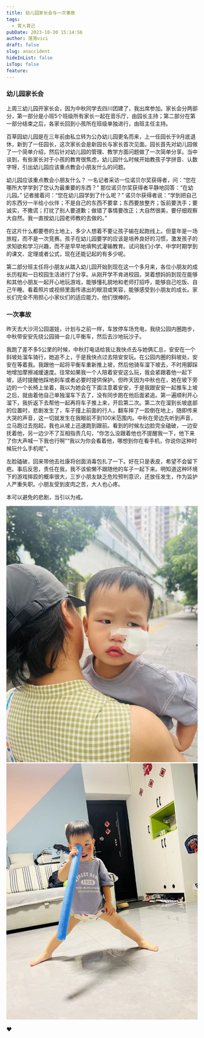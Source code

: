 ```yaml
---
title: 幼儿园家长会与一次事故
tags:
  - 育人育己
pubDate: 2023-10-30 15:14:56
author: 落落vici
draft: false
slug: anaccident
hideInList: false
isTop: false
feature:
---
```

### 幼儿园家长会

上周三幼儿园开家长会，因为中秋同学去四川团建了，我出席参加。家长会分两部分，第一部分是小班5个班级所有家长一起在音乐厅，由园长主持；第二部分在第一部分结束之后，各家长回到小孩所在班级单独进行，由班主任主持。

百草园幼儿园是在三年前由私立转为公办幼儿园更名而来，上一任园长于9月底退休，新到了一任园长，这次家长会是新园长与家长首次见面。园长首先对幼儿园做了一个简单介绍，然后针对幼儿园的管理、教学方面问题做了一次简单分享。当中谈到，有些家长对于小孩的教育很焦虑，幼儿园什么时候开始教孩子学拼音、认数字呀，引出幼儿园应该重点教会小朋友什么的问题。

幼儿园应该重点教会小朋友什么？
一名记者采访一位诺贝尔奖获得者，问：“您在哪所大学学到了您认为最重要的东西？”
那位诺贝尔奖获得者平静地回答：“在幼儿园。”
记者接着问：“您在幼儿园学到了什么呢？”
诺贝尔获得者说：“学到把自己的东西分一半给小伙伴；不是自己的东西不要拿；东西要放整齐；饭前要洗手；要诚实，不撒谎；打扰了别人要道歉；做错了事情要改正；大自然很美，要仔细观察大自然。我一直按幼儿园老师教的去做的。”

在这片什么都要卷的土地上，多少人想着不要让孩子输在起跑线上。但童年是一场旅程，而不是一次竞赛。孩子在幼儿园要学的应该是培养良好的习惯，激发孩子的求知欲和学习兴趣，而不是早早地填鸭式灌输教育。试问我们小学、中学时期学到的课文、定理或者公式，现在还能记起的有多少呢。

第二部分班主任将小朋友从踏入幼儿园开始到现在这一个多月来，各位小朋友的成长历程和一日校园生活进行了分享。从刚开学不肯进校园，哭着想妈妈到现在能够和其他小朋友一起开心地玩游戏，能够懂礼貌地和老师打招呼，能够自己吃饭、自己午睡。看着照片或视频里面传递出的眼泪或笑容，能够感受到小朋友的成长。家长们完全不用担心小家伙们的适应能力，他们很棒的。

### 一次事故

昨天去大沙河公园遛娃，计划与之前一样，车放停车场充电，我绕公园内圈跑步，中秋带安安先绕公园骑一会儿平衡车，然后去沙地玩沙子。

我跑了差不多5公里的时候，中秋打电话给我让我快点去与她俩汇总，安安在一个斜坡处溜车骑行，她追不上，于是我快点过去陪安安玩。在公园内圈的斜坡处，安安在等着我。我跟他一起将平衡车重新推上坡，然后他骑车溜下坡去，不时用脚踩地增加摩擦减缓速度。往常如果我一个人陪着安安这么玩，我会紧跟着他一起下坡，适时提醒他踩地刹车或者必要时提供保护。但昨天因为中秋也在，她在坡下旁边的一个长椅上坐着，我以为她会在下面注意着安安，于是我跟安安一起推车上坡之后，就由着他自己单独溜车下去了，没有同步跑在他后面紧追。第一遍顺利开心溜下，我折返下去帮他一起再将车子推上来，开启第二次。第二次在溜到长坡底部的位置时，悲剧发生了，车子撞上前面的行人，翻车摔了一跤倒在地上，随即传来大哭的声音，这一切就发生在我眼前不到100米范围内。中秋在旁边先听到声音，立马跑过去抱起，我也从坡上迅速跑到跟前。看到的时候左边脸完全磕破，一边安抚着他，另一边少不了互相指责几句，“你怎么没跟着他也不提醒我一下，他下来了你大声喊一下我也行啊”“我以为你会看着他，哪想到你在看手机，你说你这种时候玩什么手机呢"。

左脸磕破，回来带他去社康将创面消毒包扎了一下。好在只是表皮，希望不会留下疤。事后反思，责任在我，我不该偷懒不跟随他的车子一起下来。明知道这种环境下的游戏摔跤的概率很大，三岁小朋友缺乏危险预判意识，还放任发生，作为监护人严重失职。小朋友受到皮肉之苦，大人也心疼。

本可以避免的悲剧，当引以为戒。

<gallery>![](https://raw.githubusercontent.com/cosine00/Image/main/202310301649416.jpg)![](https://raw.githubusercontent.com/cosine00/Image/main/202310301649417.jpg)<gallery>


❤
